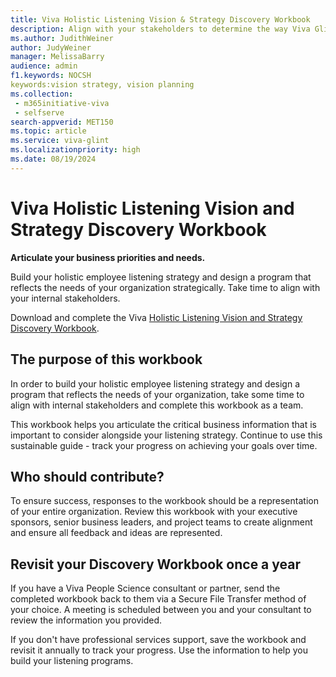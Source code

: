 ```yaml
---
title: Viva Holistic Listening Vision & Strategy Discovery Workbook 
description: Align with your stakeholders to determine the way Viva Glint survey programs can work best for your organization. This workbook helps you articulate the critical business information that is important to consider alongside your listening strategy and track the progress of your goals over time. 
ms.author: JudithWeiner
author: JudyWeiner
manager: MelissaBarry
audience: admin
f1.keywords: NOCSH
keywords:vision strategy, vision planning
ms.collection: 
 - m365initiative-viva
 - selfserve
search-appverid: MET150
ms.topic: article
ms.service: viva-glint
ms.localizationpriority: high
ms.date: 08/19/2024
---
```


# Viva Holistic Listening Vision and Strategy Discovery Workbook 

**Articulate your business priorities and needs.** 

Build your holistic employee listening strategy and design a program that reflects the needs of your organization strategically. Take time to align with your internal stakeholders. 

Download and complete the Viva [Holistic Listening Vision and Strategy Discovery Workbook](https://www.microsoft.com/download/details.aspx?id=106205). 

## The purpose of this workbook

In order to build your holistic employee listening strategy and design a program that reflects the needs of your organization, take some time to align with internal stakeholders and complete this workbook as a team.

This workbook helps you articulate the critical business information that is important to consider alongside your listening strategy. Continue to use this sustainable guide - track your progress on achieving your goals over time.

## Who should contribute?

To ensure success, responses to the workbook should be a representation of your entire organization. Review this workbook with your executive sponsors, senior business leaders, and project teams to create alignment and ensure all feedback and ideas are represented.

## Revisit your Discovery Workbook once a year

If you have a Viva People Science consultant or partner, send the completed workbook back to them via a Secure File Transfer method of your choice. A meeting is scheduled between you and your consultant to review the information you provided.

If you don't have professional services support, save the workbook and revisit it annually to track your progress. Use the information to help you build your listening programs.
